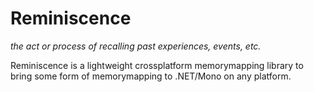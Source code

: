 # Reminiscence

*the act or process of recalling past experiences, events, etc.*

Reminiscence is a lightweight crossplatform memorymapping library to bring some form of memorymapping to .NET/Mono on any platform.
